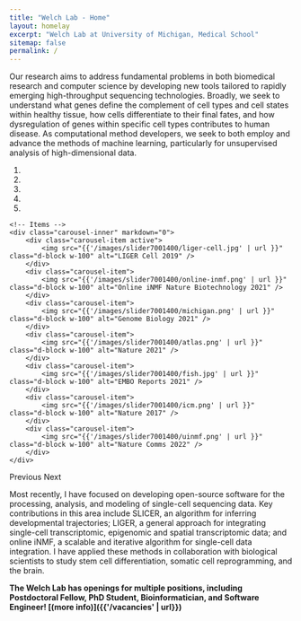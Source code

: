 ```yaml
---
title: "Welch Lab - Home"
layout: homelay
excerpt: "Welch Lab at University of Michigan, Medical School"
sitemap: false
permalink: /
---
```


Our research aims to address fundamental problems in both biomedical research and computer science by developing new tools tailored to rapidly emerging high-throughput sequencing technologies. Broadly, we seek to understand what genes define the complement of cell types and cell states within healthy tissue, how cells differentiate to their final fates, and how dysregulation of genes within specific cell types contributes to human disease. As computational method developers, we seek to both employ and advance the methods of machine learning, particularly for unsupervised analysis of high-dimensional data.

<div markdown="0" id="carousel" class="carousel slide" data-ride="carousel" data-interval="4000" data-pause="hover" >
    <!-- Menu -->
    <ol class="carousel-indicators">
        <li data-target="#carousel" data-slide-to="0" class="active"></li>
        <li data-target="#carousel" data-slide-to="1"></li>
        <li data-target="#carousel" data-slide-to="2"></li>
        <li data-target="#carousel" data-slide-to="3"></li>
        <li data-target="#carousel" data-slide-to="4"></li>
    </ol>

    <!-- Items -->
    <div class="carousel-inner" markdown="0">
        <div class="carousel-item active">
            <img src="{{'/images/slider7001400/liger-cell.jpg' | url }}" class="d-block w-100" alt="LIGER Cell 2019" />
        </div>
        <div class="carousel-item">
            <img src="{{'/images/slider7001400/online-inmf.png' | url }}" class="d-block w-100" alt="Online iNMF Nature Biotechnology 2021" />
        </div>
        <div class="carousel-item">
            <img src="{{'/images/slider7001400/michigan.png' | url }}" class="d-block w-100" alt="Genome Biology 2021" />
        </div>
        <div class="carousel-item">
            <img src="{{'/images/slider7001400/atlas.png' | url }}" class="d-block w-100" alt="Nature 2021" />
        </div>
        <div class="carousel-item">
            <img src="{{'/images/slider7001400/fish.jpg' | url }}" class="d-block w-100" alt="EMBO Reports 2021" />
        </div>
        <div class="carousel-item">
            <img src="{{'/images/slider7001400/icm.png' | url }}" class="d-block w-100" alt="Nature 2017" />
        </div>
        <div class="carousel-item">
            <img src="{{'/images/slider7001400/uinmf.png' | url }}" class="d-block w-100" alt="Nature Comms 2022" />
        </div>
    </div>
  <a class="carousel-control-prev" data-target="#carousel" role="button" data-slide="prev">
    <span class="carousel-control-prev-icon" aria-hidden="true"></span>
    <span class="sr-only">Previous</span>
  </a>
  <a class="carousel-control-next" data-target="#carousel" role="button" data-slide="next">
    <span class="carousel-control-next-icon" aria-hidden="true"></span>
    <span class="sr-only">Next</span>
  </a>
</div>




Most recently, I have focused on developing open-source software for the processing, analysis, and modeling of single-cell sequencing data. Key contributions in this area include SLICER, an algorithm for inferring developmental trajectories; LIGER, a general approach for integrating single-cell transcriptomic, epigenomic and spatial transcriptomic data; and online iNMF, a scalable and iterative algorithm for single-cell data integration. I have applied these methods in collaboration with biological scientists to study stem cell differentiation, somatic cell reprogramming, and the brain.

**The Welch Lab has openings for multiple positions, including Postdoctoral Fellow, PhD Student, Bioinformatician, and Software Engineer! [(more info)]({{'/vacancies' | url}})**
